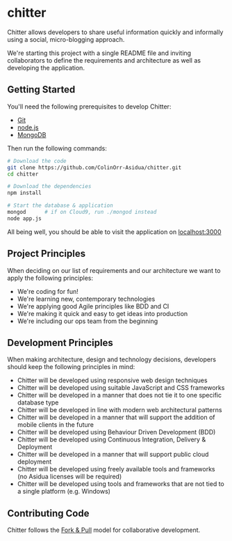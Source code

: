 chitter
=======

Chitter allows developers to share useful information quickly and informally using a social, micro-blogging approach.

We're starting this project with a single README file and inviting collaborators to define 
the requirements and architecture as well as developing the application.


Getting Started
---------------
You'll need the following prerequisites to develop Chitter:

+ [Git](http://git-scm.com/downloads)
+ [node.js](http://nodejs.org/download)
+ [MongoDB](http://www.mongodb.org/downloads)

Then run the following commands:

```bash
# Download the code
git clone https://github.com/ColinOrr-Asidua/chitter.git
cd chitter

# Download the dependencies
npm install

# Start the database & application
mongod      # if on Cloud9, run ./mongod instead
node app.js
```
    
All being well, you should be able to visit the application on [localhost:3000](http://localhost:3000)


Project Principles
------------------
When deciding on our list of requirements and our architecture we want to apply the following principles:

+ We're coding for fun!
+ We're learning new, contemporary technologies
+ We're applying good Agile principles like BDD and CI
+ We're making it quick and easy to get ideas into production
+ We're including our ops team from the beginning


Development Principles
----------------------
When making architecture, design and technology decisions, developers should keep the following principles in mind:

+ Chitter will be developed using responsive web design techniques
+ Chitter will be developed using suitable JavaScript and CSS frameworks
+ Chitter will be developed in a manner that does not tie it to one specific database type
+ Chitter will be developed in line with modern web architectural patterns
+ Chitter will be developed in a manner that will support the addition of mobile clients in the future
+ Chitter will be developed using Behaviour Driven Development (BDD)
+ Chitter will be developed using Continuous Integration, Delivery & Deployment
+ Chitter will be developed in a manner that will support public cloud deployment
+ Chitter will be developed using freely available tools and frameworks (no Asidua licenses will be required)
+ Chitter will be developed using tools and frameworks that are not tied to a single platform (e.g. Windows)


Contributing Code
-----------------

Chitter follows the [Fork & Pull](https://help.github.com/articles/using-pull-requests) model 
for collaborative development.
